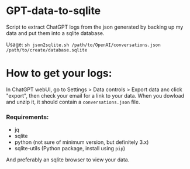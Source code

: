# GPT-data-to-sqlite

Script to extract ChatGPT logs from the json generated by backing up my data and put them into a sqlite database.

Usage: `sh json2sqlite.sh /path/to/OpenAI/conversations.json /path/to/create/database.sqlite`


# How to get your logs:

In ChatGPT webUI, go to Settings > Data controls > Export data anc click "export", then check your email for a link to your data. When you dowload and unzip it, it should contain a `conversations.json` file.


### Requirements:
* jq
* sqlite
* python (not sure of minimum version, but definitely 3.x)
* sqlite-utils (Python package, install using `pip`)

And preferably an sqlite browser to view your data.

